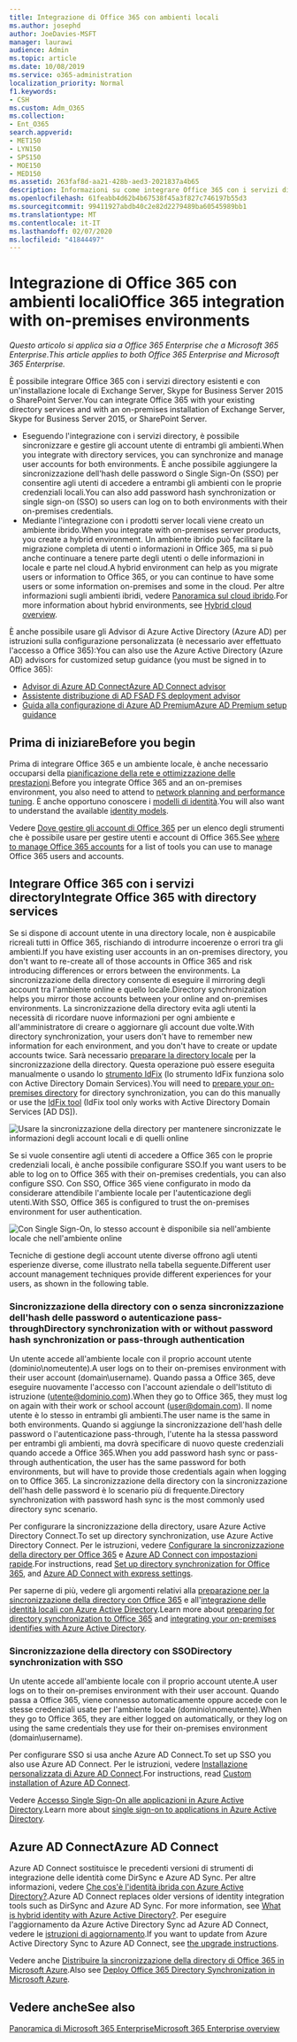 ```yaml
---
title: Integrazione di Office 365 con ambienti locali
ms.author: josephd
author: JoeDavies-MSFT
manager: laurawi
audience: Admin
ms.topic: article
ms.date: 10/08/2019
ms.service: o365-administration
localization_priority: Normal
f1.keywords:
- CSH
ms.custom: Adm_O365
ms.collection:
- Ent_O365
search.appverid:
- MET150
- LYN150
- SPS150
- MOE150
- MED150
ms.assetid: 263faf8d-aa21-428b-aed3-2021837a4b65
description: Informazioni su come integrare Office 365 con i servizi directory esistenti.
ms.openlocfilehash: 61feabb4d62b4b67538f45a3f827c746197b55d3
ms.sourcegitcommit: 99411927abdb40c2e82d2279489ba60545989bb1
ms.translationtype: MT
ms.contentlocale: it-IT
ms.lasthandoff: 02/07/2020
ms.locfileid: "41844497"
---
```

# <a name="office-365-integration-with-on-premises-environments"></a><span data-ttu-id="3db3c-103">Integrazione di Office 365 con ambienti locali</span><span class="sxs-lookup"><span data-stu-id="3db3c-103">Office 365 integration with on-premises environments</span></span>

<span data-ttu-id="3db3c-104">*Questo articolo si applica sia a Office 365 Enterprise che a Microsoft 365 Enterprise*.</span><span class="sxs-lookup"><span data-stu-id="3db3c-104">*This article applies to both Office 365 Enterprise and Microsoft 365 Enterprise.*</span></span>

<span data-ttu-id="3db3c-105">È possibile integrare Office 365 con i servizi directory esistenti e con un'installazione locale di Exchange Server, Skype for Business Server 2015 o SharePoint Server.</span><span class="sxs-lookup"><span data-stu-id="3db3c-105">You can integrate Office 365 with your existing directory services and with an on-premises installation of Exchange Server, Skype for Business Server 2015, or SharePoint Server.</span></span>
  
 - <span data-ttu-id="3db3c-106">Eseguendo l'integrazione con i servizi directory, è possibile sincronizzare e gestire gli account utente di entrambi gli ambienti.</span><span class="sxs-lookup"><span data-stu-id="3db3c-106">When you integrate with directory services, you can synchronize and manage user accounts for both environments.</span></span> <span data-ttu-id="3db3c-107">È anche possibile aggiungere la sincronizzazione dell'hash delle password o Single Sign-On (SSO) per consentire agli utenti di accedere a entrambi gli ambienti con le proprie credenziali locali.</span><span class="sxs-lookup"><span data-stu-id="3db3c-107">You can also add password hash synchronization or single sign-on (SSO) so users can log on to both environments with their on-premises credentials.</span></span>
 - <span data-ttu-id="3db3c-108">Mediante l'integrazione con i prodotti server locali viene creato un ambiente ibrido.</span><span class="sxs-lookup"><span data-stu-id="3db3c-108">When you integrate with on-premises server products, you create a hybrid environment.</span></span> <span data-ttu-id="3db3c-109">Un ambiente ibrido può facilitare la migrazione completa di utenti o informazioni in Office 365, ma si può anche continuare a tenere parte degli utenti o delle informazioni in locale e parte nel cloud.</span><span class="sxs-lookup"><span data-stu-id="3db3c-109">A hybrid environment can help as you migrate users or information to Office 365, or you can continue to have some users or some information on-premises and some in the cloud.</span></span> <span data-ttu-id="3db3c-110">Per altre informazioni sugli ambienti ibridi, vedere [Panoramica sul cloud ibrido](https://docs.microsoft.com/Office365/Enterprise/hybrid-cloud-overview).</span><span class="sxs-lookup"><span data-stu-id="3db3c-110">For more information about hybrid environments, see [Hybrid cloud overview](https://docs.microsoft.com/Office365/Enterprise/hybrid-cloud-overview).</span></span>

<span data-ttu-id="3db3c-111">È anche possibile usare gli Advisor di Azure Active Directory (Azure AD) per istruzioni sulla configurazione personalizzata (è necessario aver effettuato l'accesso a Office 365):</span><span class="sxs-lookup"><span data-stu-id="3db3c-111">You can also use the Azure Active Directory (Azure AD) advisors for customized setup guidance (you must be signed in to Office 365):</span></span>

- [<span data-ttu-id="3db3c-112">Advisor di Azure AD Connect</span><span class="sxs-lookup"><span data-stu-id="3db3c-112">Azure AD Connect advisor</span></span>](https://aka.ms/aadconnectpwsync)
- [<span data-ttu-id="3db3c-113">Assistente distribuzione di AD FS</span><span class="sxs-lookup"><span data-stu-id="3db3c-113">AD FS deployment advisor</span></span>](https://aka.ms/adfsguidance)
- [<span data-ttu-id="3db3c-114">Guida alla configurazione di Azure AD Premium</span><span class="sxs-lookup"><span data-stu-id="3db3c-114">Azure AD Premium setup guidance</span></span>](https://aka.ms/aadpguidance)
   
## <a name="before-you-begin"></a><span data-ttu-id="3db3c-115">Prima di iniziare</span><span class="sxs-lookup"><span data-stu-id="3db3c-115">Before you begin</span></span>

<span data-ttu-id="3db3c-116">Prima di integrare Office 365 e un ambiente locale, è anche necessario occuparsi della [pianificazione della rete e ottimizzazione delle prestazioni](network-planning-and-performance.md).</span><span class="sxs-lookup"><span data-stu-id="3db3c-116">Before you integrate Office 365 and an on-premises environment, you also need to attend to [network planning and performance tuning](network-planning-and-performance.md).</span></span> <span data-ttu-id="3db3c-117">È anche opportuno conoscere i [modelli di identità](about-office-365-identity.md).</span><span class="sxs-lookup"><span data-stu-id="3db3c-117">You will also want to understand the available [identity models](about-office-365-identity.md).</span></span> 

<span data-ttu-id="3db3c-118">Vedere [Dove gestire gli account di Office 365](manage-office-365-accounts.md) per un elenco degli strumenti che è possibile usare per gestire utenti e account di Office 365.</span><span class="sxs-lookup"><span data-stu-id="3db3c-118">See [where to manage Office 365 accounts](manage-office-365-accounts.md) for a list of tools you can use to manage Office 365 users and accounts.</span></span> 
  
## <a name="integrate-office-365-with-directory-services"></a><span data-ttu-id="3db3c-119">Integrare Office 365 con i servizi directory</span><span class="sxs-lookup"><span data-stu-id="3db3c-119">Integrate Office 365 with directory services</span></span>
<span data-ttu-id="3db3c-120">Se si dispone di account utente in una directory locale, non è auspicabile ricreali tutti in Office 365, rischiando di introdurre incoerenze o errori tra gli ambienti.</span><span class="sxs-lookup"><span data-stu-id="3db3c-120">If you have existing user accounts in an on-premises directory, you don't want to re-create all of those accounts in Office 365 and risk introducing differences or errors between the environments.</span></span> <span data-ttu-id="3db3c-121">La sincronizzazione della directory consente di eseguire il mirroring degli account tra l'ambiente online e quello locale.</span><span class="sxs-lookup"><span data-stu-id="3db3c-121">Directory synchronization helps you mirror those accounts between your online and on-premises environments.</span></span> <span data-ttu-id="3db3c-122">La sincronizzazione della directory evita agli utenti la necessità di ricordare nuove informazioni per ogni ambiente e all'amministratore di creare o aggiornare gli account due volte.</span><span class="sxs-lookup"><span data-stu-id="3db3c-122">With directory synchronization, your users don't have to remember new information for each environment, and you don't have to create or update accounts twice.</span></span> <span data-ttu-id="3db3c-123">Sarà necessario [preparare la directory locale](prepare-for-directory-synchronization.md) per la sincronizzazione della directory. Questa operazione può essere eseguita manualmente o usando lo [strumento IdFix](install-and-run-idfix.md) (lo strumento IdFix funziona solo con Active Directory Domain Services).</span><span class="sxs-lookup"><span data-stu-id="3db3c-123">You will need to [prepare your on-premises directory](prepare-for-directory-synchronization.md) for directory synchronization, you can do this manually or use the [IdFix tool](install-and-run-idfix.md) (IdFix tool only works with Active Directory Domain Services [AD DS]).</span></span> 
  
![Usare la sincronizzazione della directory per mantenere sincronizzate le informazioni degli account locali e di quelli online](media/a64af0d0-9be6-46b1-8727-277e683abf5e.png)
  
<span data-ttu-id="3db3c-125">Se si vuole consentire agli utenti di accedere a Office 365 con le proprie credenziali locali, è anche possibile configurare SSO.</span><span class="sxs-lookup"><span data-stu-id="3db3c-125">If you want users to be able to log on to Office 365 with their on-premises credentials, you can also configure SSO.</span></span> <span data-ttu-id="3db3c-126">Con SSO, Office 365 viene configurato in modo da considerare attendibile l'ambiente locale per l'autenticazione degli utenti.</span><span class="sxs-lookup"><span data-stu-id="3db3c-126">With SSO, Office 365 is configured to trust the on-premises environment for user authentication.</span></span>
  
![Con Single Sign-On, lo stesso account è disponibile sia nell'ambiente locale che nell'ambiente online](media/d76235f2-8a53-405e-b8ef-dfa4cfc208b8.png)
  
<span data-ttu-id="3db3c-128">Tecniche di gestione degli account utente diverse offrono agli utenti esperienze diverse, come illustrato nella tabella seguente.</span><span class="sxs-lookup"><span data-stu-id="3db3c-128">Different user account management techniques provide different experiences for your users, as shown in the following table.</span></span>
 
### <a name="directory-synchronization-with-or-without-password-hash-synchronization-or-pass-through-authentication"></a><span data-ttu-id="3db3c-129">Sincronizzazione della directory con o senza sincronizzazione dell'hash delle password o autenticazione pass-through</span><span class="sxs-lookup"><span data-stu-id="3db3c-129">Directory synchronization with or without password hash synchronization or pass-through authentication</span></span>

<span data-ttu-id="3db3c-130">Un utente accede all'ambiente locale con il proprio account utente (dominio\nomeutente).</span><span class="sxs-lookup"><span data-stu-id="3db3c-130">A user logs on to their on-premises environment with their user account (domain\username).</span></span> <span data-ttu-id="3db3c-131">Quando passa a Office 365, deve eseguire nuovamente l'accesso con l'account aziendale o dell'Istituto di istruzione (utente@dominio.com).</span><span class="sxs-lookup"><span data-stu-id="3db3c-131">When they go to Office 365, they must log on again with their work or school account (user@domain.com).</span></span> <span data-ttu-id="3db3c-132">Il nome utente è lo stesso in entrambi gli ambienti.</span><span class="sxs-lookup"><span data-stu-id="3db3c-132">The user name is the same in both environments.</span></span> <span data-ttu-id="3db3c-133">Quando si aggiunge la sincronizzazione dell'hash delle password o l'autenticazione pass-through, l'utente ha la stessa password per entrambi gli ambienti, ma dovrà specificare di nuovo queste credenziali quando accede a Office 365.</span><span class="sxs-lookup"><span data-stu-id="3db3c-133">When you add password hash sync or pass-through authentication, the user has the same password for both environments, but will have to provide those credentials again when logging on to Office 365.</span></span> <span data-ttu-id="3db3c-134">La sincronizzazione della directory con la sincronizzazione dell'hash delle password è lo scenario più di frequente.</span><span class="sxs-lookup"><span data-stu-id="3db3c-134">Directory synchronization with password hash sync is the most commonly used directory sync scenario.</span></span>

<span data-ttu-id="3db3c-135">Per configurare la sincronizzazione della directory, usare Azure Active Directory Connect.</span><span class="sxs-lookup"><span data-stu-id="3db3c-135">To set up directory synchronization, use Azure Active Directory Connect.</span></span> <span data-ttu-id="3db3c-136">Per le istruzioni, vedere [Configurare la sincronizzazione della directory per Office 365](set-up-directory-synchronization.md) e [Azure AD Connect con impostazioni rapide](https://go.microsoft.com/fwlink/p/?LinkId=698537).</span><span class="sxs-lookup"><span data-stu-id="3db3c-136">For instructions, read [Set up directory synchronization for Office 365](set-up-directory-synchronization.md), and [Azure AD Connect with express settings](https://go.microsoft.com/fwlink/p/?LinkId=698537).</span></span>

<span data-ttu-id="3db3c-137">Per saperne di più, vedere gli argomenti relativi alla [preparazione per la sincronizzazione della directory con Office 365](prepare-for-directory-synchronization.md) e all'[integrazione delle identità locali con Azure Active Directory](https://go.microsoft.com/fwlink/?LinkId=518101).</span><span class="sxs-lookup"><span data-stu-id="3db3c-137">Learn more about [preparing for directory synchronization to Office 365](prepare-for-directory-synchronization.md) and [integrating your on-premises identifies with Azure Active Directory](https://go.microsoft.com/fwlink/?LinkId=518101).</span></span>

### <a name="directory-synchronization-with-sso"></a><span data-ttu-id="3db3c-138">Sincronizzazione della directory con SSO</span><span class="sxs-lookup"><span data-stu-id="3db3c-138">Directory synchronization with SSO</span></span>

<span data-ttu-id="3db3c-139">Un utente accede all'ambiente locale con il proprio account utente.</span><span class="sxs-lookup"><span data-stu-id="3db3c-139">A user logs on to their on-premises environment with their user account.</span></span> <span data-ttu-id="3db3c-140">Quando passa a Office 365, viene connesso automaticamente oppure accede con le stesse credenziali usate per l'ambiente locale (dominio\nomeutente).</span><span class="sxs-lookup"><span data-stu-id="3db3c-140">When they go to Office 365, they are either logged on automatically, or they log on using the same credentials they use for their on-premises environment (domain\username).</span></span>

<span data-ttu-id="3db3c-141">Per configurare SSO si usa anche Azure AD Connect.</span><span class="sxs-lookup"><span data-stu-id="3db3c-141">To set up SSO you also use Azure AD Connect.</span></span> <span data-ttu-id="3db3c-142">Per le istruzioni, vedere [Installazione personalizzata di Azure AD Connect](https://go.microsoft.com/fwlink/p/?LinkID=698430).</span><span class="sxs-lookup"><span data-stu-id="3db3c-142">For instructions, read [Custom installation of Azure AD Connect](https://go.microsoft.com/fwlink/p/?LinkID=698430).</span></span>

<span data-ttu-id="3db3c-143">Vedere [Accesso Single Sign-On alle applicazioni in Azure Active Directory](https://go.microsoft.com/fwlink/p/?LinkId=698604).</span><span class="sxs-lookup"><span data-stu-id="3db3c-143">Learn more about [single sign-on to applications in Azure Active Directory](https://go.microsoft.com/fwlink/p/?LinkId=698604).</span></span>

## <a name="azure-ad-connect"></a><span data-ttu-id="3db3c-144">Azure AD Connect</span><span class="sxs-lookup"><span data-stu-id="3db3c-144">Azure AD Connect</span></span>

<span data-ttu-id="3db3c-145">Azure AD Connect sostituisce le precedenti versioni di strumenti di integrazione delle identità come DirSync e Azure AD Sync. Per altre informazioni, vedere [Che cos'è l'identità ibrida con Azure Active Directory?](https://go.microsoft.com/fwlink/p/?LinkId=527969).</span><span class="sxs-lookup"><span data-stu-id="3db3c-145">Azure AD Connect replaces older versions of identity integration tools such as DirSync and Azure AD Sync. For more information, see [What is hybrid identity with Azure Active Directory?](https://go.microsoft.com/fwlink/p/?LinkId=527969).</span></span> <span data-ttu-id="3db3c-146">Per eseguire l'aggiornamento da Azure Active Directory Sync ad Azure AD Connect, vedere le [istruzioni di aggiornamento](https://go.microsoft.com/fwlink/p/?LinkId=733240).</span><span class="sxs-lookup"><span data-stu-id="3db3c-146">If you want to update from Azure Active Directory Sync to Azure AD Connect, see [the upgrade instructions](https://go.microsoft.com/fwlink/p/?LinkId=733240).</span></span> 

<span data-ttu-id="3db3c-147">Vedere anche [Distribuire la sincronizzazione della directory di Office 365 in Microsoft Azure](https://go.microsoft.com/fwlink/?LinkId=517887).</span><span class="sxs-lookup"><span data-stu-id="3db3c-147">Also see [Deploy Office 365 Directory Synchronization in Microsoft Azure](https://go.microsoft.com/fwlink/?LinkId=517887).</span></span>

## <a name="see-also"></a><span data-ttu-id="3db3c-148">Vedere anche</span><span class="sxs-lookup"><span data-stu-id="3db3c-148">See also</span></span>

[<span data-ttu-id="3db3c-149">Panoramica di Microsoft 365 Enterprise</span><span class="sxs-lookup"><span data-stu-id="3db3c-149">Microsoft 365 Enterprise overview</span></span>](https://docs.microsoft.com/microsoft-365/enterprise/microsoft-365-overview)
